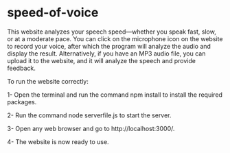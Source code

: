 ﻿# speed-of-voice
 
This website analyzes your speech speed—whether you speak fast, slow, or at a moderate pace. You can click on the microphone icon on the website to record your voice, after which the program will analyze the audio and display the result. Alternatively, if you have an MP3 audio file, you can upload it to the website, and it will analyze the speech and provide feedback.

To run the website correctly:

1- Open the terminal and run the command npm install to install the required packages.

2- Run the command node serverfile.js to start the server.

3- Open any web browser and go to http://localhost:3000/.

4- The website is now ready to use.
